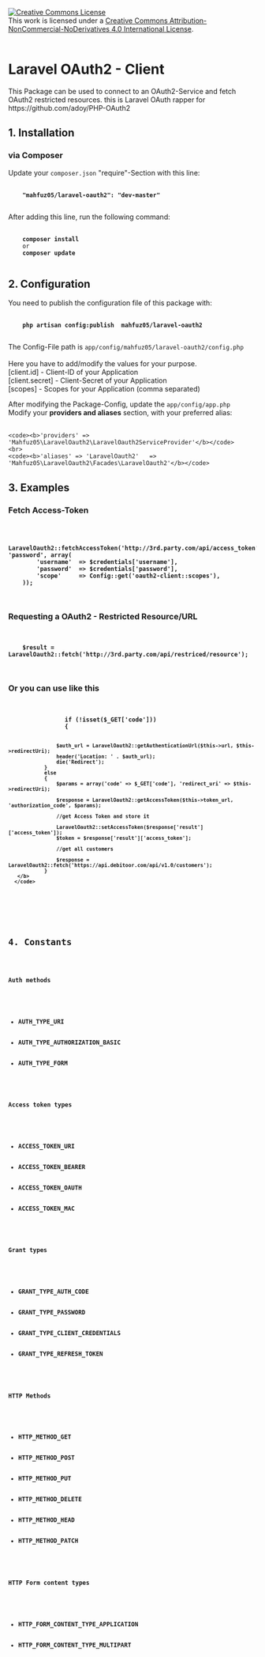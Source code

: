 <a rel="license" href="http://creativecommons.org/licenses/by-nc-nd/4.0/"><img alt="Creative Commons License" style="border-width:0" src="http://i.creativecommons.org/l/by-nc-nd/4.0/80x15.png" /></a><br />This work is licensed under a <a rel="license" href="http://creativecommons.org/licenses/by-nc-nd/4.0/">Creative Commons Attribution-NonCommercial-NoDerivatives 4.0 International License</a>.
<br><br>
<h1>Laravel OAuth2 - Client</h1>
<p>
    This Package can be used to connect to an OAuth2-Service and fetch OAuth2 restricted resources.
    this is Laravel OAuth rapper for https://github.com/adoy/PHP-OAuth2
</p>

<h2>1. Installation</h2>

<h3>via Composer</h3>

<p>
    Update your <code>composer.json</code> "require"-Section with this line:
</p>

<pre>
    <code>
    <b>"mahfuz05/laravel-oauth2": "dev-master"</b>
    </code>
</pre>

<p>
   After adding this line, run the following command:
</p>

<pre>
    <code>
    <b>composer install</b>
    or
    <b>composer update</b>
    </code>
</pre>

<h2>2. Configuration</h2>

<p>
    You need to publish the configuration file of this package with:
</p>

<pre>
    <code>
    <b>php artisan config:publish  mahfuz05/laravel-oauth2</b>
    </code>
</pre>

<p>
    The Config-File path is <code>app/config/mahfuz05/laravel-oauth2/config.php</code>
    <br><br>
    Here you have to add/modify the values for your purpose.
    <br>
    [client.id]       - Client-ID of your Application
    <br>
    [client.secret]   - Client-Secret of your Application
    <br>
    [scopes]          - Scopes for your Application (comma separated)

</p>

<p>
    After modifying the Package-Config, update the <code>app/config/app.php</code>
    <br>
    Modify your <b>providers and aliases</b> section, with your preferred alias:<br><br>

    <code><b>'providers' => 'Mahfuz05\LaravelOauth2\LaravelOauth2ServiceProvider'</b></code>
    <br>
    <code><b>'aliases' => 'LaravelOauth2'	=> 'Mahfuz05\LaravelOauth2\Facades\LaravelOauth2'</b></code>
</p>

<h2>3. Examples</h2>

<h3>Fetch Access-Token</h3>
<pre>
    <code>
    <b>
    LaravelOauth2::fetchAccessToken('http://3rd.party.com/api/access_token', 'password', array(
        'username'	=> $credentials['username'],
        'password'	=> $credentials['password'],
        'scope'		=> Config::get('oauth2-client::scopes'),
    ));
    </b>
    </code>
</pre>

<h3>Requesting a OAuth2 - Restricted Resource/URL</h3>
<pre>
    <code>
    <b>
    $result = LaravelOauth2::fetch('http://3rd.party.com/api/restriced/resource');
    </b>
    </code>
</pre>

<h3>Or you can use like this</h3>
 <pre>
      <code>
       <b>
                if (!isset($_GET['code']))
                {
                    
                    $auth_url = LaravelOauth2::getAuthenticationUrl($this->url, $this->redirectUri);
                    header('Location: ' . $auth_url);
                    die('Redirect');
                }
                else
                {
                    $params = array('code' => $_GET['code'], 'redirect_uri' => $this->redirectUri);
                    
                    $response = LaravelOauth2::getAccessToken($this->token_url, 'authorization_code', $params);
        
                    //get Access Token and store it
                    
                    LaravelOauth2::setAccessToken($response['result']['access_token']);
                    $token = $response['result']['access_token'];
        
                    //get all customers
        
                    $response = LaravelOauth2::fetch('https://api.debitoor.com/api/v1.0/customers');
                }    
       </b>
      </code>
 </pre>

<h2>4. Constants</h2>

<h4>Auth methods</h4>
<ul>
    <li>AUTH_TYPE_URI</li>
    <li>AUTH_TYPE_AUTHORIZATION_BASIC</li>
    <li>AUTH_TYPE_FORM</li>
</ul>

<h4>Access token types</h4>
<ul>
    <li>ACCESS_TOKEN_URI</li>
    <li>ACCESS_TOKEN_BEARER</li>
    <li>ACCESS_TOKEN_OAUTH</li>
    <li>ACCESS_TOKEN_MAC</li>
</ul>

<h4>Grant types</h4>
<ul>
    <li>GRANT_TYPE_AUTH_CODE</li>
    <li>GRANT_TYPE_PASSWORD</li>
    <li>GRANT_TYPE_CLIENT_CREDENTIALS</li>
    <li>GRANT_TYPE_REFRESH_TOKEN</li>
</ul>

<h4>HTTP Methods</h4>
<ul>
    <li>HTTP_METHOD_GET</li>
    <li>HTTP_METHOD_POST</li>
    <li>HTTP_METHOD_PUT</li>
    <li>HTTP_METHOD_DELETE</li>
    <li>HTTP_METHOD_HEAD</li>
    <li>HTTP_METHOD_PATCH</li>
</ul>

<h4>HTTP Form content types</h4>
<ul>
    <li>HTTP_FORM_CONTENT_TYPE_APPLICATION</li>
    <li>HTTP_FORM_CONTENT_TYPE_MULTIPART</li>
</ul>

